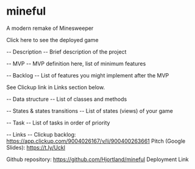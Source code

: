 # mineful
A modern remake of Minesweeper 

Click here to see the deployed game 

-- Description --
Brief description of the project

-- MVP --
MVP definition here, list of minimum features

-- Backlog -- 
List of features you might implement after the MVP

See Clickup link in Links section below.

-- Data structure --
List of classes and methods

-- States & states transitions --
List of states (views) of your game

-- Task --
List of tasks in order of priority

-- Links --
Clickup backlog: https://app.clickup.com/9004026167/v/li/900400263661 
Pitch (Google Slides): https://t.ly/Uckl 

Github repository: https://github.com/Hjortland/mineful
Deployment Link


